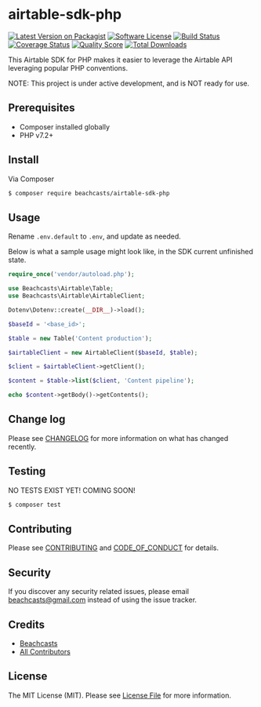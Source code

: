 # airtable-sdk-php

[![Latest Version on Packagist][ico-version]][link-packagist]
[![Software License][ico-license]](LICENSE.md)
[![Build Status][ico-travis]][link-travis]
[![Coverage Status][ico-scrutinizer]][link-scrutinizer]
[![Quality Score][ico-code-quality]][link-code-quality]
[![Total Downloads][ico-downloads]][link-downloads]

This Airtable SDK for PHP makes it easier to leverage the Airtable API leveraging popular PHP conventions.

NOTE: This project is under active development, and is NOT ready for use.

## Prerequisites

* Composer installed globally
* PHP v7.2+

## Install

Via Composer

``` bash
$ composer require beachcasts/airtable-sdk-php
```

## Usage

Rename `.env.default` to `.env`, and update as needed.

Below is what a sample usage might look like, in the SDK current unfinished state.
``` php
require_once('vendor/autoload.php');

use Beachcasts\Airtable\Table;
use Beachcasts\Airtable\AirtableClient;

Dotenv\Dotenv::create(__DIR__)->load();

$baseId = '<base_id>';

$table = new Table('Content production');

$airtableClient = new AirtableClient($baseId, $table);

$client = $airtableClient->getClient();

$content = $table->list($client, 'Content pipeline');

echo $content->getBody()->getContents();
```

## Change log

Please see [CHANGELOG](CHANGELOG.md) for more information on what has changed recently.

## Testing
NO TESTS EXIST YET! COMING SOON!

``` bash
$ composer test
```

## Contributing

Please see [CONTRIBUTING](CONTRIBUTING.md) and [CODE_OF_CONDUCT](CODE_OF_CONDUCT.md) for details.

## Security

If you discover any security related issues, please email beachcasts@gmail.com instead of using the issue tracker.

## Credits

- [Beachcasts][link-author]
- [All Contributors][link-contributors]

## License

The MIT License (MIT). Please see [License File](LICENSE.md) for more information.

[ico-version]: https://img.shields.io/packagist/v/beachcasts/airtable-sdk-php.svg?style=flat-square
[ico-license]: https://img.shields.io/badge/license-MIT-brightgreen.svg?style=flat-square
[ico-travis]: https://img.shields.io/travis/beachcasts/airtable-sdk-php/master.svg?style=flat-square
[ico-scrutinizer]: https://img.shields.io/scrutinizer/coverage/g/beachcasts/airtable-sdk-php.svg?style=flat-square
[ico-code-quality]: https://img.shields.io/scrutinizer/g/beachcasts/airtable-sdk-php.svg?style=flat-square
[ico-downloads]: https://img.shields.io/packagist/dt/beachcasts/airtable-sdk-php.svg?style=flat-square

[link-packagist]: https://packagist.org/packages/beachcasts/airtable-sdk-php
[link-travis]: https://travis-ci.org/beachcasts/airtable-sdk-php
[link-scrutinizer]: https://scrutinizer-ci.com/g/beachcasts/airtable-sdk-php/code-structure
[link-code-quality]: https://scrutinizer-ci.com/g/beachcasts/airtable-sdk-php
[link-downloads]: https://packagist.org/packages/beachcasts/airtable-sdk-php
[link-author]: https://github.com/beachcasts
[link-contributors]: ../../contributors
